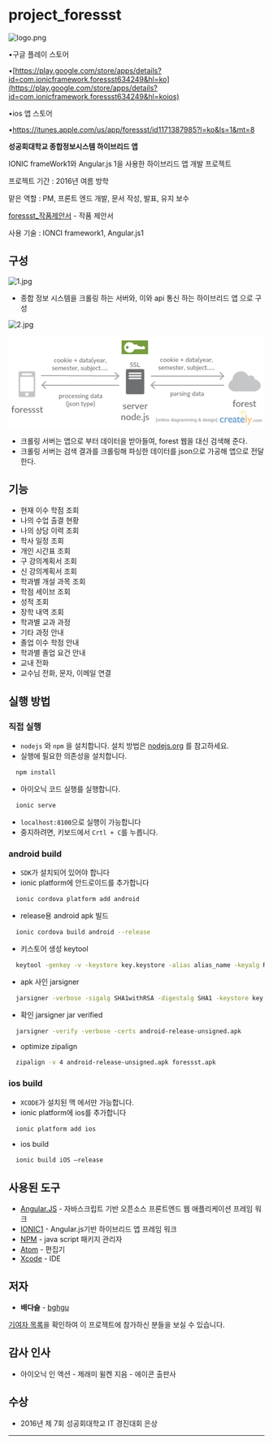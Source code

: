# project_foressst

![logo.png](https://github.com/bghgu/project_foressst/blob/master/image/logo.png)

•구글 플레이 스토어

•[https://play.google.com/store/apps/details?id=com.ionicframework.foressst634249&hl=ko](https://play.google.com/store/apps/details?id=com.ionicframework.foressst634249&hl=koios)

•ios 앱 스토어

•<https://itunes.apple.com/us/app/foressst/id1171387985?l=ko&ls=1&mt=8>

**성공회대학교 종합정보시스템 하이브리드 앱**

IONIC frameWork1와 Angular.js 1을 사용한 하이브리드 앱 개발 프로젝트

프로젝트 기간 : 2016년 여름 방학

맡은 역할 : PM, 프론트 엔드 개발, 문서 작성, 발표, 유지 보수

[foressst_작품제안서](https://github.com/bghgu/project_foressst/blob/master/foressst_%EC%9E%91%ED%92%88%EC%A0%9C%EC%95%88%EC%84%9C.pdf) - 작품 제안서

사용 기술 : IONCI framework1, Angular.js1

## 구성

![1.jpg](https://github.com/bghgu/project_foressst/blob/master/image/1.jpg)

* 종합 정보 시스템을 크롤링 하는 서버와, 이와 api 통신 하는 하이브리드 앱 으로 구성

![2.jpg](https://github.com/bghgu/project_foressst/blob/master/image/2.jpg)

![3.jpg](./image/4.jpg)

* 크롤링 서버는 앱으로 부터 데이터을 받아들여, forest 웹을 대신 검색해 준다.
* 크롤링 서버는 검색 결과를 크롤링해 파싱한 데이터를 json으로 가공해 앱으로 전달한다.

## 기능

* 현재 이수 학점 조회
* 나의 수업 출결 현황
* 나의 상담 이력 조회
* 학사 일정 조회
* 개인 시간표 조회
* 구 강의계획서 조회
* 신 강의계획서 조회
* 학과별 개설 과목 조회
* 학점 세이브 조회
* 성적 조회
* 장학 내역 조회
* 학과별 교과 과정 
* 기타 과정 안내
* 졸업 이수 학점 안내
* 학과별 졸업 요건 안내
* 교내 전화
* 교수님 전화, 문자, 이메일 연결

## 실행 방법

### 직접 실행

- `nodejs` 와 `npm` 을 설치합니다. 설치 방법은 [nodejs.org](https://nodejs.org) 를 참고하세요.
- 실행에 필요한 의존성을 설치합니다.

```bash
  npm install
```

- 아이오닉 코드 실행를 실행합니다.

```bash
  ionic serve
```

- `localhost:8100`으로 실행이 가능합니다
- 중지하려면, 키보드에서 `Crtl + C`를 누릅니다.

### android build

- `SDK`가 설치되어 있어야 합니다
- ionic platform에 안드로이드를 추가합니다

```bash
  ionic cordova platform add android
```

- release용 android apk 빌드

```bash
  ionic cordova build android --release
```

- 키스토어 생성 keytool

```bash
  keytool -genkey -v -keystore key.keystore -alias alias_name -keyalg RSA -keysize 2048 -validity 10000
```

- apk 사인 jarsigner

```bash
  jarsigner -verbose -sigalg SHA1withRSA -digestalg SHA1 -keystore key.keystore android-release-unsigned.apk alias_name
```

- 확인 jarsigner jar verified

```bash
  jarsigner -verify -verbose -certs android-release-unsigned.apk
```

- optimize zipalign

```bash
  zipalign -v 4 android-release-unsigned.apk foressst.apk
```

### ios build

- `XCODE`가 설치된 맥 에서만 가능합니다.
- ionic platform에 ios를 추가합니다

```bash
  ionic platform add ios
```

- ios build

```bash
  ionic build iOS —release
```



## 사용된 도구

* [Angular.JS](https://angularjs.org/) - 자바스크립트 기반 오픈소스 프론트엔드 웹 애플리케이션 프레임 워크
* [IONIC1](https://ionicframework.com/docs/v1/) - Angular.js기반 하이브리드 앱 프레임 워크
* [NPM](https://www.npmjs.com/) - java script 패키지 관리자
* [Atom](https://atom.io/) - 편집기
* [Xcode](https://developer.apple.com/kr/xcode/) - IDE

## 저자

* **배다슬** - [bghgu](https://github.com/bghgu)


[기여자 목록](https://github.com/bghgu/project_foressst/graphs/contributors)을 확인하여 이 프로젝트에 참가하신 분들을 보실 수 있습니다.

## 감사 인사

* 아이오닉 인 액션 - 제래미 윌켄 지음 - 에이콘 출판사

## 수상

- 2016년 제 7회 성공회대학교 IT 경진대회 은상

---


